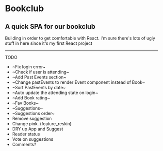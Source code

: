 # Bookclub

## A quick SPA for our bookclub

Building in order to get comfortable with React. I'm sure there's lots of ugly stuff in here since it's my first React project

---

TODO

- ~Fix login error~
- ~Check if user is attending~
- ~Add Past Events section~
- ~Change pastEvents to render Event component instead of Book~
- ~Sort PastEvents by date~
- ~Auto update the attending state on login~
- ~Add Book rating~
- ~Fav Books~
- ~Suggestions~
- ~Suggestions order~
- Remove suggestion
- Change pink. (feature_reskin)
- DRY up App and Suggest
- Reader status
- Vote on suggestions
- Comments?